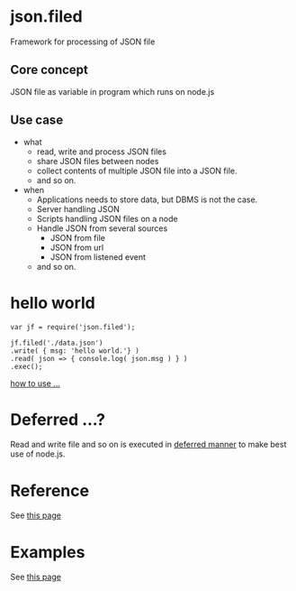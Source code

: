 # json.filed
Framework for processing of JSON file

## Core concept
JSON file as variable in program which runs on node.js

## Use case
+ what
    + read, write and process JSON files
    + share JSON files between nodes
    + collect contents of multiple JSON file into a JSON file.
    + and so on.
+ when
    + Applications needs to store data, but DBMS is not the case.
    + Server handling JSON
    + Scripts handling JSON files on a node
    + Handle JSON from several sources
        + JSON from file
        + JSON from url
        + JSON from listened event
    + and so on.


# hello world
    var jf = require('json.filed');

    jf.filed('./data.json')
    .write( { msg: 'hello world.'} )
    .read( json => { console.log( json.msg ) } )
    .exec();
[how to use ...](./document/how2use.md)

# Deferred ...?
Read and write file and so on is executed in [deferred manner](./document/HowDeferred.md) to make best use of node.js.

# Reference
See [this page](./document/reference.md)

# Examples
See [this page](./document/examples.md)
